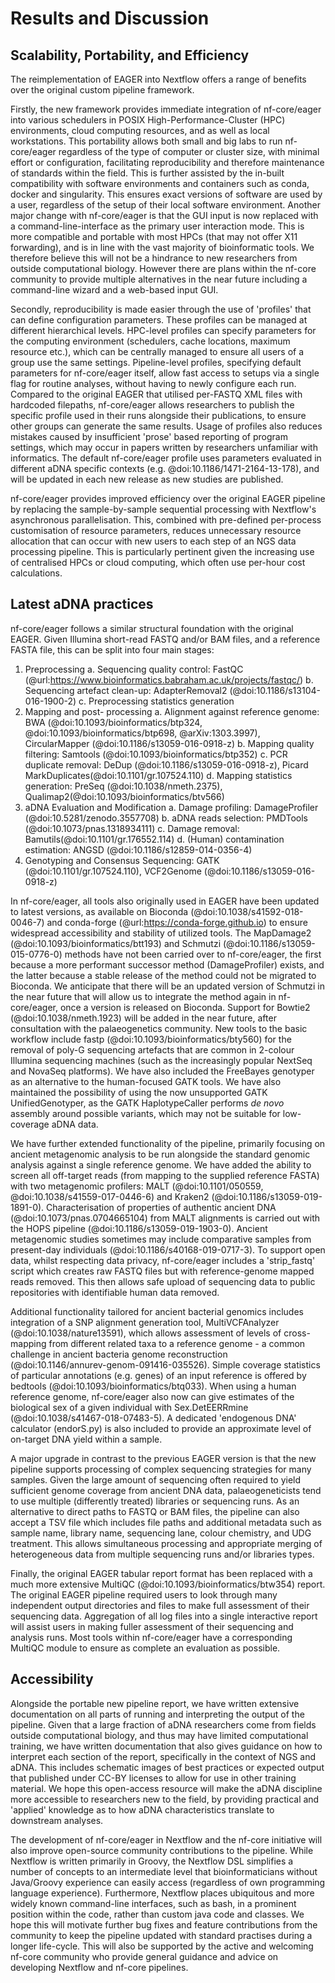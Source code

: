# Results and Discussion

## Scalability, Portability, and Efficiency

The reimplementation of EAGER into Nextflow offers a range of benefits over the original custom pipeline framework.

Firstly, the new framework provides immediate integration of nf-core/eager into various schedulers in POSIX High-Performance-Cluster (HPC) environments, cloud computing resources, and as well as local workstations. This portability allows both small and big labs to run nf-core/eager regardless of the type of computer or cluster size, with minimal effort or configuration, facilitating reproducibility and therefore maintenance of standards within the field. This is further assisted by the in-built compatibility with software environments and containers such as conda, docker and singularity. This ensures exact versions of software are used by a user, regardless of the setup of their local software environment. Another major change with nf-core/eager is that the GUI input is now replaced with a command-line-interface as the primary user interaction mode. This is more compatible and portable with most HPCs (that may not offer X11 forwarding), and is in line with the vast majority of bioinformatic tools. We therefore believe this will not be a hindrance to new researchers from outside computational biology. However there are plans within the nf-core community to provide multiple alternatives in the near future including a command-line wizard and a web-based input GUI.

Secondly, reproducibility is made easier through the use of 'profiles' that can define configuration parameters. These profiles can be managed at different hierarchical levels. HPC-level profiles can specify parameters for the computing environment (schedulers, cache locations, maximum resource etc.), which can be centrally managed to ensure all users of a group use the same settings. Pipeline-level profiles, specifying default parameters for nf-core/eager itself, allow fast access to setups via a single flag for routine analyses, without having to newly configure each run. Compared to the original EAGER that utilised per-FASTQ XML files with hardcoded filepaths, nf-core/eager allows researchers to publish the specific profile used in their runs alongside their publications, to ensure other groups can generate the same results. Usage of profiles also reduces mistakes caused by insufficient 'prose' based reporting of program settings, which may occur in papers written by researchers unfamiliar with informatics. The default nf-core/eager profile uses parameters evaluated in different aDNA specific contexts (e.g. @doi:10.1186/1471-2164-13-178), and will be updated in each new release as new studies are published.

nf-core/eager provides improved efficiency over the original EAGER pipeline by replacing the sample-by-sample sequential processing with Nextflow's asynchronous parallelisation. This, combined with pre-defined per-process customisation of resource parameters, reduces unnecessary resource allocation that can occur with new users to each step of an NGS data processing pipeline. This is particularly pertinent given the increasing use of centralised HPCs or cloud computing, which often use per-hour cost calculations.

## Latest aDNA practices

nf-core/eager follows a similar structural foundation with the original EAGER. Given Illumina short-read FASTQ and/or BAM files, and a reference FASTA file, this can be split into four main stages:

1. Preprocessing
   a. Sequencing quality control: FastQC (@url:https://www.bioinformatics.babraham.ac.uk/projects/fastqc/)
   b. Sequencing artefact clean-up: AdapterRemoval2 (@doi:10.1186/s13104-016-1900-2)
   c. Preprocessing statistics generation
2. Mapping and post- processing
   a. Alignment against reference genome: BWA (@doi:10.1093/bioinformatics/btp324, @doi:10.1093/bioinformatics/btp698, @arXiv:1303.3997), CircularMapper (@doi:10.1186/s13059-016-0918-z)
   b. Mapping quality filtering: Samtools (@doi:10.1093/bioinformatics/btp352)
   c. PCR duplicate removal: DeDup (@doi:10.1186/s13059-016-0918-z), Picard MarkDuplicates(@doi:10.1101/gr.107524.110)
   d. Mapping statistics generation: PreSeq (@doi:10.1038/nmeth.2375), Qualimap2(@doi:10.1093/bioinformatics/btv566)
3. aDNA Evaluation and Modification
   a. Damage profiling: DamageProfiler (@doi:10.5281/zenodo.3557708)
   b. aDNA reads selection: PMDTools (@doi:10.1073/pnas.1318934111)
   c. Damage removal: Bamutils(@doi:10.1101/gr.176552.114)
   d. (Human) contamination estimation: ANGSD (@doi:10.1186/s12859-014-0356-4)
4. Genotyping and Consensus Sequencing: GATK (@doi:10.1101/gr.107524.110), VCF2Genome (@doi:10.1186/s13059-016-0918-z)

In nf-core/eager, all tools also originally used in EAGER have been updated to latest versions, as available on Bioconda (@doi:10.1038/s41592-018-0046-7) and conda-forge (@url:https://conda-forge.github.io) to ensure widespread accessibility and stability of utilized tools. The MapDamage2 (@doi:10.1093/bioinformatics/btt193) and Schmutzi (@doi:10.1186/s13059-015-0776-0) methods have not been carried over to nf-core/eager, the first because a more performant successor method (DamageProfiler) exists, and the latter because a stable release of the method could not be migrated to Bioconda. We anticipate that there will be an updated version of Schmutzi in the near future that will allow us to integrate the method again in nf-core/eager, once a version is released on Bioconda. Support for Bowtie2 (@doi:10.1038/nmeth.1923) will be added in the near future, after consultation with the palaeogenetics community. New tools to the basic workflow include fastp (@doi:10.1093/bioinformatics/bty560) for the removal of poly-G sequencing artefacts that are common in 2-colour Illumina sequencing machines (such as the increasingly popular NextSeq and NovaSeq platforms). We have also included the FreeBayes genotyper as an alternative to the human-focused GATK tools. We have also maintained the possibility of using the now unsupported GATK UnifiedGenotyper, as the GATK HaplotypeCaller performs _de novo_ assembly around possible variants, which may not be suitable for low-coverage aDNA data.

We have further extended functionality of the pipeline, primarily focusing on ancient metagenomic analysis to be run alongside the standard genomic analysis against a single reference genome. We have added the ability to screen all off-target reads (from mapping to the supplied reference FASTA) with two metagenomic profilers: MALT (@doi:10.1101/050559, @doi:10.1038/s41559-017-0446-6) and Kraken2 (@doi:10.1186/s13059-019-1891-0). Characterisation of properties of authentic ancient DNA (@doi:10.1073/pnas.0704665104) from MALT alignments is carried out with the HOPS pipeline (@doi:10.1186/s13059-019-1903-0). Ancient metagenomic studies sometimes may include comparative samples from present-day individuals (@doi:10.1186/s40168-019-0717-3). To support open data, whilst respecting data privacy, nf-core/eager includes a 'strip_fastq' script which creates raw FASTQ files but with reference-genome mapped reads removed. This then allows safe upload of sequencing data to public repositories with identifiable human data removed.

Additional functionality tailored for ancient bacterial genomics includes integration of a SNP alignment generation tool, MultiVCFAnalyzer (@doi:10.1038/nature13591), which allows assessment of levels of cross-mapping from different related taxa to a reference genome  - a common challenge in ancient bacteria genome reconstruction (@doi:10.1146/annurev-genom-091416-035526). Simple coverage statistics of particular annotations (e.g. genes) of an input reference is offered by bedtools (@doi:10.1093/bioinformatics/btq033). When using a human reference genome, nf-core/eager also now can give estimates of the biological sex of a given individual with Sex.DetEERRmine (@doi:10.1038/s41467-018-07483-5). A dedicated 'endogenous DNA' calculator (endorS.py) is also included to provide an approximate level of on-target DNA yield within a sample.

A major upgrade in contrast to the previous EAGER version is that the new pipeline supports processing of complex sequencing strategies for many samples. Given the large amount of sequencing often required to yield sufficient genome coverage from ancient DNA data, palaeogeneticists tend to use multiple (differently treated) libraries or sequencing runs. As an alternative to direct paths to FASTQ or BAM files, the pipeline can also accept a TSV file which includes file paths and additional metadata such as sample name, library name, sequencing lane, colour chemistry, and UDG treatment. This allows simultaneous processing and appropriate merging of heterogeneous data from multiple sequencing runs and/or libraries types.

Finally, the original EAGER tabular report format has been replaced with a much more extensive MultiQC (@doi:10.1093/bioinformatics/btw354) report. The original EAGER pipeline required users to look through many independent output directories and files to make full assessment of their sequencing data. Aggregation of all log files into a single interactive report will assist users in making fuller assessment of their sequencing and analysis runs. Most tools within nf-core/eager have a corresponding MultiQC module to ensure as complete an evaluation as possible.

## Accessibility

Alongside the portable new pipeline report, we have written extensive documentation on all parts of running and interpreting the output of the pipeline. Given that a large fraction of aDNA researchers come from fields outside computational biology, and thus may have limited computational training, we have written documentation that also gives guidance on how to interpret each section of the report, specifically in the context of NGS and aDNA. This includes schematic images of best practices or expected output that published under CC-BY licenses to allow for use in other training material. We hope this open-access resource will make the aDNA discipline more accessible to researchers new to the field, by providing practical and 'applied' knowledge as to how aDNA characteristics translate to downstream analyses.

The development of nf-core/eager in Nextflow and the nf-core initiative will also improve open-source community contributions to the pipeline. While Nextflow is written primarily in Groovy, the Nextflow DSL simplifies a number of concepts to an intermediate level that bioinformaticians without Java/Groovy experience can easily access (regardless of own programming language experience). Furthermore, Nextflow places ubiquitous and more widely known command-line interfaces, such as bash, in a prominent position within the code, rather than custom java code and classes. We hope this will motivate further bug fixes and feature contributions from the community to keep the pipeline updated with standard practises during a longer life-cycle. This will also be supported by the active and welcoming nf-core community who provide general guidance and advice on developing Nextflow and nf-core pipelines.
